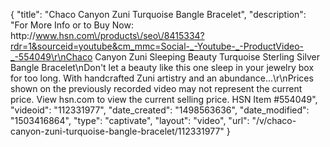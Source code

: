 {
    "title": "Chaco Canyon Zuni Turquoise Bangle Bracelet",
    "description": "For More Info or to Buy Now: http:\/\/www.hsn.com\/products\/seo\/8415334?rdr=1&sourceid=youtube&cm_mmc=Social-_-Youtube-_-ProductVideo-_-554049\r\nChaco Canyon Zuni Sleeping Beauty Turquoise Sterling Silver Bangle Bracelet\nDon't let a beauty like this one sleep in your jewelry box for too long. With handcrafted Zuni artistry and an abundance...\r\nPrices shown on the previously recorded video may not represent the current price.  View hsn.com to view the current selling price. HSN Item #554049",
    "videoid": "112331977",
    "date_created": "1498563636",
    "date_modified": "1503416864",
    "type": "captivate",
    "layout": "video",
    "url": "\/v\/chaco-canyon-zuni-turquoise-bangle-bracelet\/112331977"
}